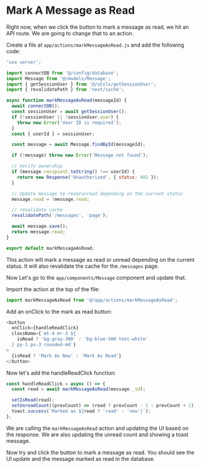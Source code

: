 # Mark A Message as Read

Right now, when we click the button to mark a message as read, we hit an API route. We are going to change that to an action.

Create a file at `app/actions/markMessageAsRead.js` and add the following code:

```js
'use server';

import connectDB from '@/config/database';
import Message from '@/models/Message';
import { getSessionUser } from '@/utils/getSessionUser';
import { revalidatePath } from 'next/cache';

async function markMessageAsRead(messageId) {
  await connectDB();
  const sessionUser = await getSessionUser();
  if (!sessionUser || !sessionUser.user) {
    throw new Error('User ID is required');
  }
  const { userId } = sessionUser;

  const message = await Message.findById(messageId);

  if (!message) throw new Error('Message not found');

  // Verify ownership
  if (message.recipient.toString() !== userId) {
    return new Response('Unauthorized', { status: 401 });
  }

  // Update message to read/unread depending on the current status
  message.read = !message.read;

  // revalidate cache
  revalidatePath('/messages', 'page');

  await message.save();
  return message.read;
}

export default markMessageAsRead;
```

This action will mark a message as read or unread depending on the current status. It will also revalidate the cache for the `/messages` page.

Now Let's go to the `app/components/Message` component and update that.

Import the action at the top of the file:

```js
import markMessageAsRead from '@/app/actions/markMessageAsRead';
```

Add an onClick to the mark as read button:

```js
<button
  onClick={handleReadClick}
  className={`mt-4 mr-3 ${
    isRead ? 'bg-gray-300' : 'bg-blue-500 text-white'
  } py-1 px-3 rounded-md`}
>
  {isRead ? 'Mark As New' : 'Mark As Read'}
</button>
```

Now let's add the handleReadClick function:

```js
const handleReadClick = async () => {
  const read = await markMessageAsRead(message._id);

  setIsRead(read);
  setUnreadCount((prevCount) => (read ? prevCount - 1 : prevCount + 1));
  toast.success(`Marked as ${read ? 'read' : 'new'}`);
};
```

We are calling the `markMessageAsRead` action and updating the UI based on the response. We are also updating the unread count and showing a toast message.

Now try and click the button to mark a message as read. You should see the UI update and the message marked as read in the database.
